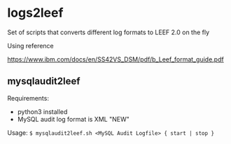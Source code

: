# logs2leef
Set of scripts that converts different log formats to LEEF 2.0 on the fly

Using reference

   https://www.ibm.com/docs/en/SS42VS_DSM/pdf/b_Leef_format_guide.pdf
## mysqlaudit2leef
Requirements:
- python3 installed
- MySQL audit log format is XML "NEW"

Usage:
`$ mysqlaudit2leef.sh <MySQL Audit Logfile> { start | stop }`
